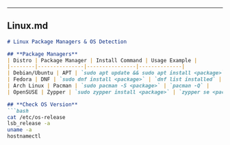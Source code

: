 
---

## **Linux.md**
```markdown
# Linux Package Managers & OS Detection

## **Package Managers**
| Distro | Package Manager | Install Command | Usage Example |
|--------|---------------|----------------|--------------|
| Debian/Ubuntu | APT | `sudo apt update && sudo apt install <package>` | `apt list --installed` |
| Fedora | DNF | `sudo dnf install <package>` | `dnf list installed` |
| Arch Linux | Pacman | `sudo pacman -S <package>` | `pacman -Q` |
| OpenSUSE | Zypper | `sudo zypper install <package>` | `zypper se <package>` |

## **Check OS Version**
```bash
cat /etc/os-release
lsb_release -a
uname -a
hostnamectl
